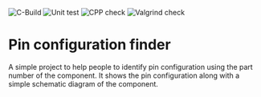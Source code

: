 ![C-Build](https://github.com/github/workflows/c-cpp.yml/badge.svg)
![Unit test](https://github.com/github/workflows/unity.yml/badge.svg)
![CPP check](https://github.com/github/workflows/cppcheck.yml)
![Valgrind check](https://github.com/github/workflows/valgrind.yml)
# Pin configuration finder
A simple project to help people to identify pin configuration using the part number of the component.
It shows the pin configuration along with a simple schematic diagram of the component.
